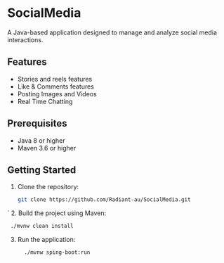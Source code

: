 # SocialMedia

A Java-based application designed to manage and analyze social media interactions.

## Features

- Stories and reels features
- Like & Comments features
- Posting Images and Videos
- Real Time Chatting 

## Prerequisites

- Java 8 or higher
- Maven 3.6 or higher

## Getting Started

1. Clone the repository:
   ```bash
   git clone https://github.com/Radiant-au/SocialMedia.git
  `
2. Build the project using Maven:
   ```bash
    ./mvnw clean install
   ```
3. Run the application:
   ```bash
     ./mvnw sping-boot:run
   ```
